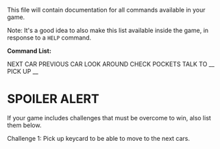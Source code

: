 This file will contain documentation for all commands available in your game.

Note:  It's a good idea to also make this list available inside the game, in response to a `HELP` command.

**Command List:**

NEXT CAR
PREVIOUS CAR
LOOK AROUND
CHECK POCKETS
TALK TO __
PICK UP __




# SPOILER ALERT

If your game includes challenges that must be overcome to win, also list them below.

Challenge 1: Pick up keycard to be able to move to the next cars.